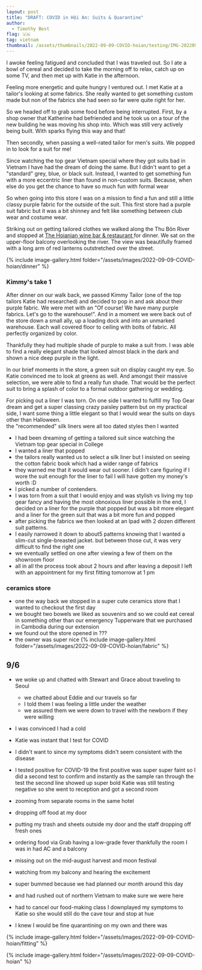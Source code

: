 ```yaml
---
layout: post
title: "DRAFT: COVID in Hội An: Suits & Quarantine"
author:
  - Timothy Best
flag: 🇻🇳
tag: vietnam
thumbnail: /assets/thumbnails/2022-09-09-COVID-hoian/testing/IMG-20220908-WA0000.jpg
---
```


I awoke feeling fatigued and concluded that I was traveled out. So I ate a bowl of cereal and decided to take the morning off to relax, catch up on some TV, and then met up with Katie in the afternoon. 

Feeling more energetic and quite hungry I ventured out. I met Katie at a tailor's looking at some fabrics. She really wanted to get something custom made but non of the fabrics she had seen so far were quite right for her.

So we headed off to grab some food before being interrupted. First, by a shop owner that Katherine had befriended and he took us on a tour of the new building he was moving his shop into. Which was still very actively being built. With sparks flying this way and that!

Then secondly, when passing a well-rated tailor for men's suits. We popped in to look for a suit for me! 

Since watching the top gear Vietnam special where they got suits bad in Vietnam I have had the dream of doing the same. But I didn't want to get a "standard" grey, blue, or black suit. Instead, I wanted to get something fun with a more eccentric liner than found in non-custom suits. Because, when else do you get the chance to have so much fun with formal wear

So when going into this store I was on a mission to find a fun and still a little classy purple fabric for the outside of the suit. This first store had a purple suit fabric but it was a bit shinney and felt like something between club wear and costume wear. 

Striking out on getting tailored clothes we walked along the Thu Bõn River and stopped at [The Hoianian wine bar & restaurant ](https://goo.gl/maps/2r5LYtRQ9ZJFH6oq7) for dinner. We sat on the upper-floor balcony overlooking the river. The view was beautifully framed with a long arm of red lanterns outstretched over the street.

{% include image-gallery.html folder="/assets/images/2022-09-09-COVID-hoian/dinner" %}

### Kimmy's take 1

After dinner on our walk back, we passed Kimmy Tailor (one of the top tailors Katie had researched) and decided to pop in and ask about their purple fabric. We were met with an "Of course! We have many purple fabrics. Let's go to the warehouse!". And in a moment we were back out of the store down a small ally, up a loading dock and into an unmarked warehouse. Each wall covered floor to ceiling with bolts of fabric. All perfectly organized by color. 

Thankfully they had multiple shade of purple to make a suit from. I was able to find a really elegant shade that looked almost black in the dark and shown a nice deep purple in the light.

In our brief moments in the store, a green suit on display caught my eye. So Katie convinced me to look at greens as well. And amongst their massive selection, we were able to find a really fun shade. That would be the perfect suit to bring a splash of color to a formal outdoor gathering or wedding.

For picking out a liner I was torn. On one side I wanted to fulfill my Top Gear dream and get a super classing crazy paisley pattern but on my practical side, I want some thing a little elegant so that I would wear the suits on days other than Halloween.  
  the "recommended" silk liners were all too dated styles then I wanted
- I had been dreaming of getting a tailored suit since watching the Vietnam top gear special in College
- I wanted a liner that popped
- the tailors really wanted us to select a silk liner but I insisted on seeing the cotton fabric book which had a wider range of fabrics
- they warned me that it would wear out sooner. I didn't care figuring if I wore the suit enough for the liner to fail I will have gotten my money's worth :D
- I picked a number of contenders.
- I was torn from a suit that I would enjoy and was stylish vs living my top gear fancy and having the most obnoxious liner possible
  in the end, I decided on a liner for the purple that popped but was a bit more elegant and a liner for the green suit that was a bit more fun and popped
- after picking the fabrics we then looked at an Ipad with 2 dozen different suit patterns.
- I easily narrowed it down to about5 patterns knowing that I wanted a slim-cut single-breasted jacket. but between those cut, it was very difficult to find the right one
- we eventually settled on one after viewing a few of them on the showroom floor
- all in all the process took about 2 hours and after leaving a deposit I left with an appointment for my first fitting tomorrow at 1 pm

### ceramics store

- one the way back we stopped in a super cute ceramics store that I wanted to checkout the first day
- we bought two bowels we liked as souvenirs and so we could eat cereal in something other than our emergency Tupperware that we purchased in Cambodia during our extension
- we found out the store opened in ???
- the owner was super nice
{% include image-gallery.html folder="/assets/images/2022-09-09-COVID-hoian/fabric" %}


## 9/6

- we woke up and chatted with Stewart and Grace about traveling to Seoul
  - we chatted about Eddie and our travels so far
  - I told them I was feeling a little under the weather
  - we assured them we were down to travel with the newborn if they were willing
- I was convinced I had a cold
- Katie was instant that I test for COVID
- I didn't want to since my symptoms didn't seem consistent with the disease
- I tested positive for COVID-19 the first positive was super super faint so I did a second test to confirm and instantly as the sample ran through the test the second line showed up super bold
  Katie was still testing negative so she went to reception and got a second room

- zooming from separate rooms in the same hotel
- dropping off food at my door
- putting my trash and sheets outside my door and the staff dropping off fresh ones
- ordering food via Grab
  having a low-grade fever
  thankfully the room I was in had AC and a balcony
- missing out on the mid-august harvest and moon festival
- watching from my balcony and hearing the excitement
- super bummed because we had planned our month around this day
- and had rushed out of northern Vietnam to make sure we were here
- had to cancel our food-making class
  I downplayed my symptoms to Katie so she would still do the cave tour and stop at hue
- I knew I would be fine quarantining on my own and there was

{% include image-gallery.html folder="/assets/images/2022-09-09-COVID-hoian/fitting" %}



{% include image-gallery.html folder="/assets/images/2022-09-09-COVID-hoian" %}
